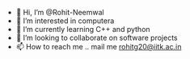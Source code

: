 - 👋 Hi, I’m @Rohit-Neemwal
- 👀 I’m interested in computera
- 🌱 I’m currently learning C++ and python
- 💞️ I’m looking to collaborate on software projects
- 📫 How to reach me .. mail me rohitg20@iitk.ac.in

<!---
Rohit-Neemwal/Rohit-Neemwal is a ✨ special ✨ repository because its `README.md` (this file) appears on your GitHub profile.
You can click the Preview link to take a look at your changes.
--->
